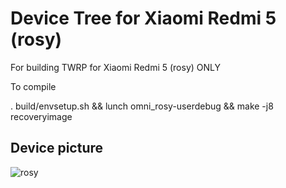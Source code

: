 # Device Tree for Xiaomi Redmi 5 (rosy)


For building TWRP for Xiaomi Redmi 5 (rosy) ONLY

To compile

. build/envsetup.sh && lunch omni_rosy-userdebug && make -j8 recoveryimage

## Device picture

![rosy](https://i1.mifile.cn/f/i/17/redmi5/gallery_redmi5plus2_list3.jpg "rosy")
